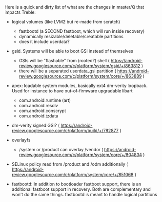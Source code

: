 Here is a quick and dirty list of what are the changes in master/Q that impacts Treble:
- logical volumes (like LVM2 but re-made from scratch)
   - fastbootd (a SECOND fastboot, which will run inside recovery)
   - dynamically resizable/deletable/creatable partitions
   - does it include userdata?
- gsid. Systems will be able to boot GSI instead of themselves
   - GSIs will be "flashable" from (rooted?) shell ( https://android-review.googlesource.com/c/platform/system/gsid/+/863812 )
   - there will be a separated userdata_gsi partition ( https://android-review.googlesource.com/c/platform/system/core/+/863889 )
- apex: loadable system modules, basically ext4 dm-verity loopback. Used for instance to have out-of-firmware upgradable libart
   - com.android.runtime (art)
   - com.android.resolv
   - com.android.conscrypt
   - com.android.tzdata

- dm-verity signed GSI? ( https://android-review.googlesource.com/c/platform/build/+/782877 )
- overlayfs
  - /system or /product can overlay /vendor ( https://android-review.googlesource.com/c/platform/system/core/+/804834 )
- SELinux policy read from /product and /odm additionally ( https://android-review.googlesource.com/c/platform/system/core/+/851068 ) 
- fastbootd: In addition to bootloader fastboot support, there is an additional fastboot support in recovery. Both are complementary and won't do the same things. fastbootd is meant to handle logical partitions